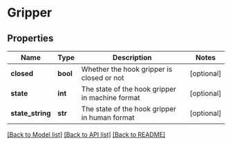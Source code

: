 # Gripper

## Properties
Name | Type | Description | Notes
------------ | ------------- | ------------- | -------------
**closed** | **bool** | Whether the hook gripper is closed or not | [optional] 
**state** | **int** | The state of the hook gripper in machine format | [optional] 
**state_string** | **str** | The state of the hook gripper in human format | [optional] 

[[Back to Model list]](../README.md#documentation-for-models) [[Back to API list]](../README.md#documentation-for-api-endpoints) [[Back to README]](../README.md)

